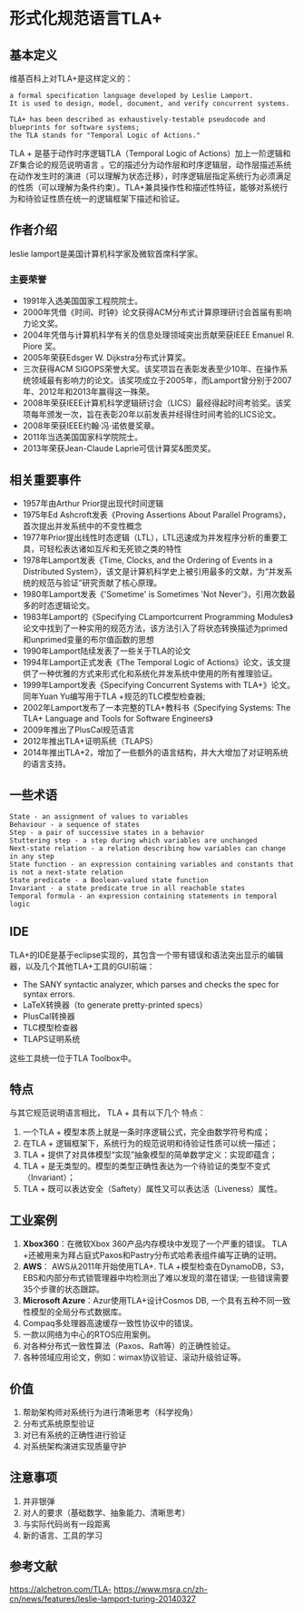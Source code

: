 # 形式化规范语言TLA+

## 基本定义

维基百科上对TLA+是这样定义的：

```
a formal specification language developed by Leslie Lamport. 
It is used to design, model, document, and verify concurrent systems. 

TLA+ has been described as exhaustively-testable pseudocode and blueprints for software systems;
the TLA stands for "Temporal Logic of Actions."
```

TLA + 是基于动作时序逻辑TLA（Temporal Logic of Actions）加上一阶逻辑和ZF集合论的规范说明语言 。它的描述分为动作层和时序逻辑层，动作层描述系统在动作发生时的演进（可以理解为状态迁移），时序逻辑层指定系统行为必须满足的性质（可以理解为条件约束）。TLA+兼具操作性和描述性特征，能够对系统行为和待验证性质在统一的逻辑框架下描述和验证。

## 作者介绍

leslie lamport是美国计算机科学家及微软首席科学家。

### 主要荣誉

- 1991年入选美国国家工程院院士。
- 2000年凭借《时间、时钟》论文获得ACM分布式计算原理研讨会首届有影响力论文奖。
- 2004年凭借与计算机科学有关的信息处理领域突出贡献荣获IEEE Emanuel R. Piore 奖。
- 2005年荣获Edsger W. Dijkstra分布式计算奖。
- 三次获得ACM SIGOPS荣誉大奖。该奖项旨在表彰发表至少10年、在操作系统领域最有影响力的论文。该奖项成立于2005年，而Lamport曾分别于2007年、2012年和2013年赢得这一殊荣。
- 2008年荣获IEEE计算机科学逻辑研讨会（LICS）最经得起时间考验奖。该奖项每年颁发一次，旨在表彰20年以前发表并经得住时间考验的LICS论文。
- 2008年荣获IEEE约翰·冯·诺依曼奖章。
- 2011年当选美国国家科学院院士。
- 2013年荣获Jean-Claude Laprie可信计算奖&图灵奖。

## 相关重要事件

- 1957年由Arthur Prior提出现代时间逻辑
- 1975年Ed Ashcroft发表《Proving Assertions About Parallel Programs》，首次提出并发系统中的不变性概念
- 1977年Prior提出线性时态逻辑（LTL），LTL迅速成为并发程序分析的重要工具，可轻松表达诸如互斥和无死锁之类的特性
- 1978年Lamport发表《Time, Clocks, and the Ordering of Events in a Distributed System》，该文是计算机科学史上被引用最多的文献，为“并发系统的规范与验证”研究贡献了核心原理。
- 1980年Lamport发表《'Sometime' is Sometimes 'Not Never'》，引用次数最多的时态逻辑论文。
- 1983年Lamport的《Specifying CLamportcurrent Programming Modules》论文中找到了一种实用的规范方法，该方法引入了将状态转换描述为primed和unprimed变量的布尔值函数的思想
- 1990年Lamport陆续发表了一些关于TLA的论文
- 1994年Lamport正式发表《The Temporal Logic of Actions》论文，该文提供了一种优雅的方式来形式化和系统化并发系统中使用的所有推理验证。
- 1999年Lamport发表《Specifying Concurrent Systems with TLA+》论文。同年Yuan Yu编写用于TLA +规范的TLC模型检查器;
- 2002年Lamport发布了一本完整的TLA+教科书《Specifying Systems: The TLA+ Language and Tools for Software Engineers》
- 2009年推出了PlusCal规范语言
- 2012年推出TLA+证明系统（TLAPS）
- 2014年推出TLA+2，增加了一些额外的语言结构，并大大增加了对证明系统的语言支持。

## 一些术语

```
State - an assignment of values to variables
Behaviour - a sequence of states
Step - a pair of successive states in a behavior
Stuttering step - a step during which variables are unchanged
Next-state relation - a relation describing how variables can change in any step
State function - an expression containing variables and constants that is not a next-state relation
State predicate - a Boolean-valued state function
Invariant - a state predicate true in all reachable states
Temporal formula - an expression containing statements in temporal logic
```

## IDE
TLA+的IDE是基于eclipse实现的，其包含一个带有错误和语法突出显示的编辑器，以及几个其他TLA+工具的GUI前端：

- The SANY syntactic analyzer, which parses and checks the spec for syntax errors.
- LaTeX转换器（to generate pretty-printed specs）
- PlusCal转换器
- TLC模型检查器
- TLAPS证明系统

这些工具统一位于TLA Toolbox中。

## 特点

与其它规范说明语言相比， TLA + 具有以下几个 特点：

1. 一个TLA + 模型本质上就是一条时序逻辑公式，完全由数学符号构成；
2. 在TLA + 逻辑框架下，系统行为的规范说明和待验证性质可以统一描述；
3. TLA + 提供了对具体模型“实现”抽象模型的简单数学定义：实现即蕴含；
4. TLA + 是无类型的。模型的类型正确性表达为一个待验证的类型不变式（Invariant）；
5. TLA + 既可以表达安全（Saftety）属性又可以表达活（Liveness）属性。

## 工业案例

1. **Xbox360**：在微软Xbox 360产品内存模块中发现了一个严重的错误。 TLA +还被用来为拜占庭式Paxos和Pastry分布式哈希表组件编写正确的证明。
2. **AWS**： AWS从2011年开始使用TLA+. TLA +模型检查在DynamoDB，S3，EBS和内部分布式锁管理器中均检测出了难以发现的潜在错误; 一些错误需要35个步骤的状态跟踪。
3. **Microsoft Azure**：Azur使用TLA+设计Cosmos DB, 一个具有五种不同一致性模型的全局分布式数据库。
4. Compaq多处理器高速缓存一致性协议中的错误。
5. 一款以网络为中心的RTOS应用案例。
6. 对各种分布式一致性算法（Paxos、Raft等）的正确性验证。
7. 各种领域应用论文，例如：wimax协议验证、滚动升级验证等。

## 价值

1. 帮助架构师对系统行为进行清晰思考（科学视角）
2. 分布式系统原型验证
3. 对已有系统的正确性进行验证
4. 对系统架构演进实现质量守护

## 注意事项

1. 并非银弹
2. 对人的要求（基础数学、抽象能力、清晰思考）
3. 与实际代码尚有一段距离
4. 新的语言、工具的学习

## 参考文献
https://alchetron.com/TLA-
https://www.msra.cn/zh-cn/news/features/leslie-lamport-turing-20140327
